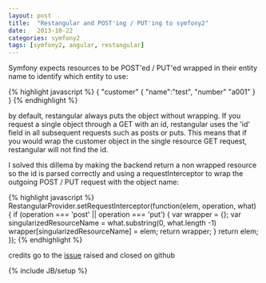 ```yaml
---
layout: post
title:  "Restangular and POST'ing / PUT'ing to symfony2"
date:   2013-10-22 
categories: symfony2
tags: [symfony2, angular, restangular]
---
```


Symfony expects resources to be POST'ed / PUT'ed wrapped in their entity name to identify which entity to use:

{% highlight javascript %}
{
    "customer" {
        "name":"test",
        "number" "a001" 
    }
}
{% endhighlight %}

by default, restangular always puts the object without wrapping. If you request a single object through a GET with an id, restangular uses the 'id' field in all subsequent requests such as posts or puts. This means that if you would wrap the customer object in the single resource GET request, restangular will not find the id.

I solved this dillema by making the backend return a non wrapped resource so the id is parsed correctly and using a requestInterceptor to wrap the outgoing POST / PUT request with the object name:

{% highlight javascript %}
RestangularProvider.setRequestInterceptor(function(elem, operation, what) {
        if (operation === 'post' || operation === 'put') {
          var wrapper = {};
          var singularizedResourceName = what.substring(0, what.length -1)
          wrapper[singularizedResourceName] = elem; 
          return wrapper;
        }
        return elem;
    });
{% endhighlight %}

credits go to the [issue](https://github.com/mgonto/restangular/issues/109) raised and closed on github 

{% include JB/setup %}